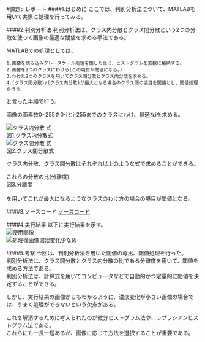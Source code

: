 #課題5 レポート
####1.はじめに
ここでは、判別分析法について、MATLABを用いて実際に処理を行ってみる。

####2.判別分析法
判別分析法は、クラス内分散とクラス間分散という2つの分散を使って画像の最適な閾値を求める手法である。

MATLABでの処理としては、

	1.画像を読み込みグレースケール処理を施した後に、ヒストグラムを変数に格納する。
	2.画像を2つのクラスにわける(この境目が閾値になる。)
	3.わけた2つのクラスを用いてクラス間分散とクラス内分散を求める。
	4.(クラス間分散)/(クラス内分散)が最大となる場合のクラス間の境目を閾値とし、閾値処理を行う。

と言った手順で行う。

画像の画素数0~255を0-iとi-255までのクラスにわけ、最適なiを求める。

<img src="" alt="クラス内分散 式"><br>
図1.クラス内分散式<br>
<img src="" alt="クラス間分散 式"><br>
図2.クラス間分散式<br>

クラス内分散、クラス間分散はそれぞれ以上のような式で求めることができる。

これらの分散の比(分離度)
<img src="" alt=""><br>
図3.分離度<br><br>
を用いてこれが最大になるようなクラスのわけ方の場合の境目が閾値となる。

####3.ソースコード
[ソースコード](../Program/Program5.m)

####4.実行結果
以下に実行結果を示す。<br>
<img src="" alt="使用画像"><br>
<img src="" alt="処理後画像濃淡変化少なめ"><br>
<img src="" alt=""><br>
<img src="" alt=""><br>

####5.考察
今回は、判別分析法を用いた閾値の導出、閾値処理を行った。  
判別分析法は、クラス間分散とクラス内分散の比である分離度を用いて、閾値を求める方法である。  
判別分析法は、計算式を用いてコンピュータなどで自動的かつ定量的に閾値を決定することができる。  

しかし、実行結果の画像からもわかるように、濃淡変化が小さい画像の場合では、うまく処理ができないという欠点がある。  

これを解消するために考えられたのが微分ヒストグラム法や、ラプラシアンヒストグラム法である。  
これらにも一長一短あるが、画像に応じて方法を選択することが重要である。